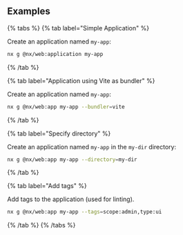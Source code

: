 ## Examples

{% tabs %}
{% tab label="Simple Application" %}

Create an application named `my-app`:

```bash
nx g @nx/web:application my-app
```

{% /tab %}

{% tab label="Application using Vite as bundler" %}

Create an application named `my-app`:

```bash
nx g @nx/web:app my-app --bundler=vite
```

{% /tab %}

{% tab label="Specify directory" %}

Create an application named `my-app` in the `my-dir` directory:

```bash
nx g @nx/web:app my-app --directory=my-dir
```

{% /tab %}

{% tab label="Add tags" %}

Add tags to the application (used for linting).

```bash
nx g @nx/web:app my-app --tags=scope:admin,type:ui
```

{% /tab %}
{% /tabs %}
